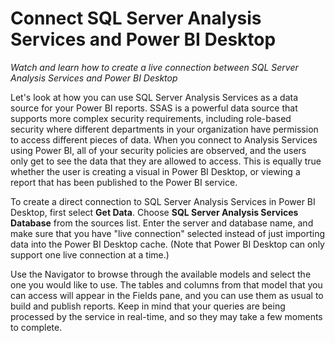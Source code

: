 <properties
   pageTitle="Connect SQL Server Analysis Services and Power BI Desktop"
   description="Create a live connection between SQL Server Analysis Services and Power BI Desktop."
   services="powerbi"
   documentationCenter=""
   authors="davidiseminger"
   manager="mblythe"
   editor=""
   tags=""
   featuredVideoId="ZpxJRQLiXGY"
   featuredVideoThumb=""
   courseDuration=""/>

<tags
   ms.service="powerbi"
   ms.devlang="NA"
   ms.topic="article"
   ms.tgt_pltfrm="NA"
   ms.workload="powerbi"
   ms.date="02/20/2016"
   ms.author="v-jescoo"/>

# Connect SQL Server Analysis Services and Power BI Desktop

*Watch and learn how to create a live connection between SQL Server Analysis Services and Power BI Desktop*

Let's look at how you can use SQL Server Analysis Services as a data source for your Power BI reports. SSAS is a powerful data source that supports more complex security requirements, including role-based security where different departments in your organization have permission to access different pieces of data. When you connect to Analysis Services using Power BI, all of your security policies are observed, and the users only get to see the data that they are allowed to access. This is equally true whether the user is creating a visual in Power BI Desktop, or viewing a report that has been published to the Power BI service.

To create a direct connection to SQL Server Analysis Services in Power BI Desktop, first select **Get Data**. Choose **SQL Server Analysis Services Database** from the sources list. Enter the server and database name, and make sure that you have "live connection" selected instead of just importing data into the Power BI Desktop cache. (Note that Power BI Desktop can only support one live connection at a time.)

Use the Navigator to browse through the available models and select the one you would like to use. The tables and columns from that model that you can access will appear in the Fields pane, and you can use them as usual to build and publish reports. Keep in mind that your queries are being processed by the service in real-time, and so they may take a few moments to complete.
